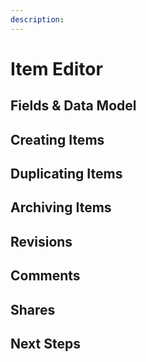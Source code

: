 ```yaml
---
description:
---
```


# Item Editor

<!-- PREAMBLE ABOUT EDITOR -->

<!-- TODO: IMAGE OF EDITOR -->

## Fields & Data Model

<!-- Small copy, link to data modeling items -->
<!-- Half/full width, Hidden fields from data modeling settings -->

## Creating Items

## Duplicating Items

<!-- Save as copy when small change -->

## Archiving Items

<!-- 'soft delete' -->

## Revisions

## Comments

## Shares

## Next Steps

<!-- Link to Content Versioning, Live Preview -->
